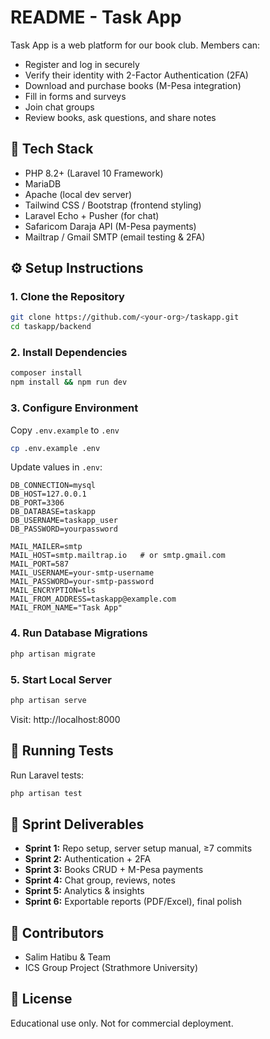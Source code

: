 # README - Task App

Task App is a web platform for our book club. Members can:
- Register and log in securely
- Verify their identity with 2-Factor Authentication (2FA)
- Download and purchase books (M-Pesa integration)
- Fill in forms and surveys
- Join chat groups
- Review books, ask questions, and share notes

## 🚀 Tech Stack
- PHP 8.2+ (Laravel 10 Framework)
- MariaDB
- Apache (local dev server)
- Tailwind CSS / Bootstrap (frontend styling)
- Laravel Echo + Pusher (for chat)
- Safaricom Daraja API (M-Pesa payments)
- Mailtrap / Gmail SMTP (email testing & 2FA)

## ⚙️ Setup Instructions

### 1. Clone the Repository
```bash
git clone https://github.com/<your-org>/taskapp.git
cd taskapp/backend
```

### 2. Install Dependencies
```bash
composer install
npm install && npm run dev
```

### 3. Configure Environment
Copy `.env.example` to `.env`
```bash
cp .env.example .env
```

Update values in `.env`:
```env
DB_CONNECTION=mysql
DB_HOST=127.0.0.1
DB_PORT=3306
DB_DATABASE=taskapp
DB_USERNAME=taskapp_user
DB_PASSWORD=yourpassword

MAIL_MAILER=smtp
MAIL_HOST=smtp.mailtrap.io   # or smtp.gmail.com
MAIL_PORT=587
MAIL_USERNAME=your-smtp-username
MAIL_PASSWORD=your-smtp-password
MAIL_ENCRYPTION=tls
MAIL_FROM_ADDRESS=taskapp@example.com
MAIL_FROM_NAME="Task App"
```

### 4. Run Database Migrations
```bash
php artisan migrate
```

### 5. Start Local Server
```bash
php artisan serve
```
Visit: http://localhost:8000

## 🧪 Running Tests
Run Laravel tests:
```bash
php artisan test
```

## 🌱 Sprint Deliverables
- **Sprint 1:** Repo setup, server setup manual, ≥7 commits
- **Sprint 2:** Authentication + 2FA
- **Sprint 3:** Books CRUD + M-Pesa payments
- **Sprint 4:** Chat group, reviews, notes
- **Sprint 5:** Analytics & insights
- **Sprint 6:** Exportable reports (PDF/Excel), final polish

## 👥 Contributors
- Salim Hatibu & Team
- ICS Group Project (Strathmore University)

## 📄 License
Educational use only. Not for commercial deployment.
